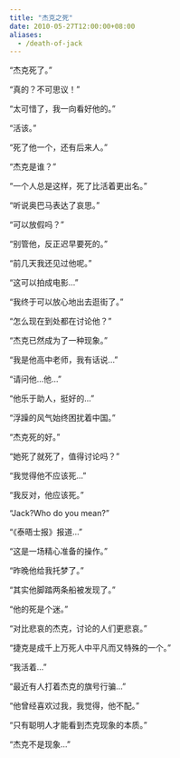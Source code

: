 ```yaml
---
title: "杰克之死"
date: 2010-05-27T12:00:00+08:00
aliases:
  - /death-of-jack
---
```



“杰克死了。”

<!--more-->

“真的？不可思议！”

“太可惜了，我一向看好他的。”

“活该。”

“死了他一个，还有后来人。”

“杰克是谁？”

“一个人总是这样，死了比活着更出名。”

“听说奥巴马表达了哀思。”

“可以放假吗？”

“别管他，反正迟早要死的。”

“前几天我还见过他呢。”

“这可以拍成电影…”

“我终于可以放心地出去逛街了。”

“怎么现在到处都在讨论他？”

“杰克已然成为了一种现象。”

“我是他高中老师，我有话说…”

“请问他…他…”

“他乐于助人，挺好的…”

“浮躁的风气始终困扰着中国。”

“杰克死的好。”

“她死了就死了，值得讨论吗？”

“我觉得他不应该死…”

“我反对，他应该死。”

“Jack?Who do you mean?”

“《泰晤士报》报道…”

“这是一场精心准备的操作。”

“昨晚他给我托梦了。”

“其实他脚踏两条船被发现了。”

“他的死是个迷。”

“对比悲哀的杰克，讨论的人们更悲哀。”

“捷克是成千上万死人中平凡而又特殊的一个。”

“我活着…”

“最近有人打着杰克的旗号行骗…”

“他曾经喜欢过我，我觉得，他不配。”

“只有聪明人才能看到杰克现象的本质。”

“杰克不是现象…”
